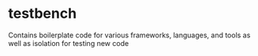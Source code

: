 # testbench
Contains boilerplate code for various frameworks, languages, and tools as well as isolation for testing new code 
